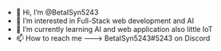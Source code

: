 - 👋 Hi, I’m @BetaISyn5243
- 👀 I’m interested in Full-Stack web development and AI
- 🌱 I’m currently learning AI and web application also little IoT
- 📫 How to reach me ---> BetaISyn5243#5243 on Discord

<!---
BetaISyn5243/BetaISyn5243 is a ✨ special ✨ repository because its `README.md` (this file) appears on your GitHub profile.
You can click the Preview link to take a look at your changes.
--->

